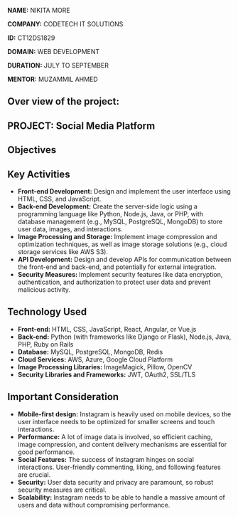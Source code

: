 **NAME:** NIKITA MORE

**COMPANY:** CODETECH IT SOLUTIONS

**ID:** CT12DS1829

**DOMAIN:** WEB DEVELOPMENT

**DURATION:** JULY TO SEPTEMBER

**MENTOR:** MUZAMMIL AHMED


## Over view of the project:

## PROJECT: Social Media Platform

## Objectives
## Key Activities
- **Front-end Development:** Design and implement the user interface using HTML, CSS, and JavaScript.
- **Back-end Development:** Create the server-side logic using a programming language like Python, Node.js, Java, or PHP, with database management (e.g., MySQL, PostgreSQL, MongoDB) to store user data, images, and interactions.
- **Image Processing and Storage:** Implement image compression and optimization techniques, as well as image storage solutions (e.g., cloud storage services like AWS S3).
- **API Development:** Design and develop APIs for communication between the front-end and back-end, and potentially for external integration.
- **Security Measures:** Implement security features like data encryption, authentication, and authorization to protect user data and prevent malicious activity.

## Technology Used
- **Front-end:** HTML, CSS, JavaScript, React, Angular, or Vue.js
- **Back-end:** Python (with frameworks like Django or Flask), Node.js, Java, PHP, Ruby on Rails
- **Database:** MySQL, PostgreSQL, MongoDB, Redis
- **Cloud Services:** AWS, Azure, Google Cloud Platform
- **Image Processing Libraries:** ImageMagick, Pillow, OpenCV
- **Security Libraries and Frameworks:** JWT, OAuth2, SSL/TLS

## Important Consideration
- **Mobile-first design:** Instagram is heavily used on mobile devices, so the user interface needs to be optimized for smaller screens and touch interactions.
- **Performance:** A lot of image data is involved, so efficient caching, image compression, and content delivery mechanisms are essential for good performance.
- **Social Features:** The success of Instagram hinges on social interactions. User-friendly commenting, liking, and following features are crucial.
- **Security:** User data security and privacy are paramount, so robust security measures are critical.
- **Scalability:** Instagram needs to be able to handle a massive amount of users and data without compromising performance.
